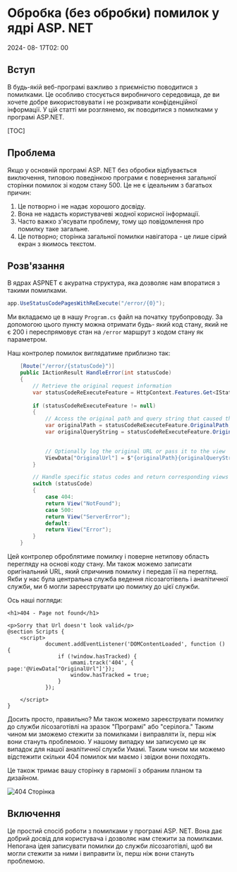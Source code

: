 # Обробка (без обробки) помилок у ядрі ASP. NET

<!--category-- ASP.NET, Umami -->
<datetime class="hidden">2024- 08- 17T02: 00</datetime>

## Вступ

В будь-якій веб-програмі важливо з приємністю поводитися з помилками. Це особливо стосується виробничого середовища, де ви хочете добре використовувати і не розкривати конфіденційної інформації. У цій статті ми розглянемо, як поводитися з помилками у програмі ASP.NET.

[TOC]

## Проблема

Якщо у основній програмі ASP. NET без обробки відбувається виключення, типовою поведінкою програми є повернення загальної сторінки помилок зі кодом стану 500. Це не є ідеальним з багатьох причин:

1. Це потворно і не надає хорошого досвіду.
2. Вона не надасть користувачеві жодної корисної інформації.
3. Часто важко з'ясувати проблему, тому що повідомлення про помилку таке загальне.
4. Це потворно; сторінка загальної помилки навігатора - це лише сірий екран з якимось текстом.

## Розв'язання

В ядрах ASPNET є акуратна структура, яка дозволяє нам впоратися з такими помилками.

```csharp
app.UseStatusCodePagesWithReExecute("/error/{0}");
```

Ми вкладаємо це в нашу `Program.cs` файл на початку трубопроводу. За допомогою цього пункту можна отримати будь- який код стану, який не є 200 і переспрямовує стан на `/error` маршрут з кодом стану як параметром.

Наш контролер помилок виглядатиме приблизно так:

```csharp
    [Route("/error/{statusCode}")]
    public IActionResult HandleError(int statusCode)
    {
        // Retrieve the original request information
        var statusCodeReExecuteFeature = HttpContext.Features.Get<IStatusCodeReExecuteFeature>();
        
        if (statusCodeReExecuteFeature != null)
        {
            // Access the original path and query string that caused the error
            var originalPath = statusCodeReExecuteFeature.OriginalPath;
            var originalQueryString = statusCodeReExecuteFeature.OriginalQueryString;

            
            // Optionally log the original URL or pass it to the view
            ViewData["OriginalUrl"] = $"{originalPath}{originalQueryString}";
        }

        // Handle specific status codes and return corresponding views
        switch (statusCode)
        {
            case 404:
            return View("NotFound");
            case 500:
            return View("ServerError");
            default:
            return View("Error");
        }
    }
```

Цей контролер оброблятиме помилку і поверне нетипову область перегляду на основі коду стану. Ми також можемо записати оригінальний URL, який спричинив помилку і передав її на перегляд.
Якби у нас була центральна служба ведення лісозаготівель і аналітичної служби, ми б могли зареєструвати цю помилку до цієї служби.

Ось наші погляди:

```razor
<h1>404 - Page not found</h1>

<p>Sorry that Url doesn't look valid</p>
@section Scripts {
    <script>
            document.addEventListener('DOMContentLoaded', function () {
                if (!window.hasTracked) {
                    umami.track('404', { page:'@ViewData["OriginalUrl"]'});
                    window.hasTracked = true;
                }
            });

    </script>
}
```

Досить просто, правильно? Ми також можемо зареєструвати помилку до служби лісозаготівлі на зразок "Програмі" або "серілога." Таким чином ми зможемо стежити за помилками і виправляти їх, перш ніж вони стануть проблемою.
У нашому випадку ми записуємо це як випадок для нашої аналітичної служби Умамі. Таким чином ми можемо відстежити скільки 404 помилок ми маємо і звідки вони походять.

Це також тримає вашу сторінку в гармонії з обраним планом та дизайном.

![404 Сторінка](new404.png)

## Включення

Це простий спосіб роботи з помилками у програмі ASP. NET. Вона дає добрий досвід для користувача і дозволяє нам стежити за помилками. Непогана ідея записувати помилки до служби лісозаготівлі, щоб ви могли стежити за ними і виправити їх, перш ніж вони стануть проблемою.


